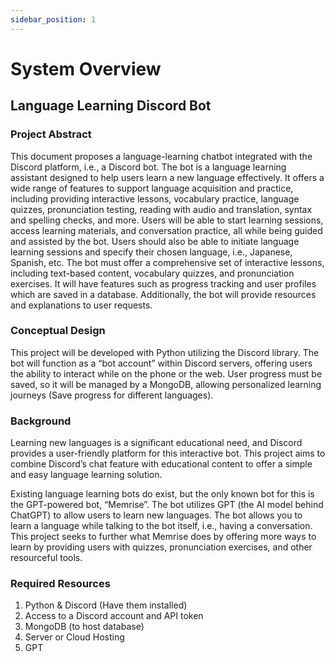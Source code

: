 ```yaml
---
sidebar_position: 1
---
```


# System Overview

## Language Learning Discord Bot

### Project Abstract
This document proposes a language-learning chatbot integrated with the Discord platform, i.e., a Discord bot. The bot is a language learning assistant designed to help users learn a new language effectively. It offers a wide range of features to support language acquisition and practice, including providing interactive lessons, vocabulary practice, language quizzes, pronunciation testing, reading with audio and translation, syntax and spelling checks, and more. Users will be able to start learning sessions, access learning materials, and conversation practice, all while being guided and assisted by the bot. Users should also be able to initiate language learning sessions and specify their chosen language, i.e., Japanese, Spanish, etc. The bot must offer a comprehensive set of interactive lessons, including text-based content, vocabulary quizzes, and pronunciation exercises. It will have features such as progress tracking and user profiles which are saved in a database. Additionally, the bot will provide resources and explanations to user requests.  

### Conceptual Design
This project will be developed with Python utilizing the Discord library. The bot will function as a “bot account” within Discord servers, offering users the ability to interact while on the phone or the web. User progress must be saved, so it will be managed by a MongoDB, allowing personalized learning journeys (Save progress for different languages).

### Background
Learning new languages is a significant educational need, and Discord provides a user-friendly platform for this interactive bot. This project aims to combine Discord’s chat feature with educational content to offer a simple and easy language learning solution. 

Existing language learning bots do exist, but the only known bot for this is the GPT-powered bot, “Memrise”. The bot utilizes GPT (the AI model behind ChatGPT) to allow users to learn new languages. The bot allows you to learn a language while talking to the bot itself, i.e., having a conversation. This project seeks to further what Memrise does by offering more ways to learn by providing users with quizzes, pronunciation exercises, and other resourceful tools.

### Required Resources
1. Python & Discord (Have them installed) 
2. Access to a Discord account and API token 
3. MongoDB (to host database)
4. Server or Cloud Hosting 
5. GPT
